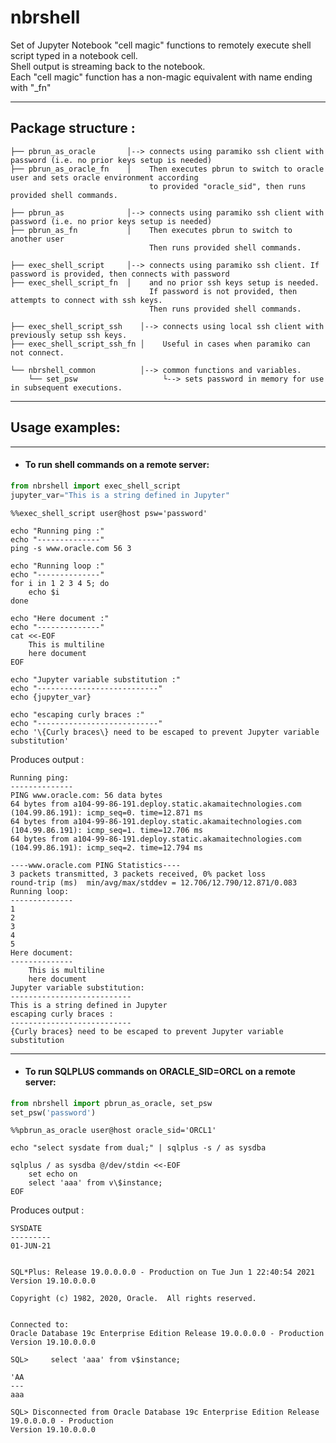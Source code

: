 # nbrshell
Set of Jupyter Notebook "cell magic" functions to remotely execute shell script typed in a notebook cell.   
Shell output is streaming back to the notebook.   
Each "cell magic" function has a non-magic equivalent with name ending with "_fn"

---

## Package structure :

    ├── pbrun_as_oracle       │--> connects using paramiko ssh client with password (i.e. no prior keys setup is needed)
    ├── pbrun_as_oracle_fn    │    Then executes pbrun to switch to oracle user and sets oracle environment according 
                                   to provided "oracle_sid", then runs provided shell commands.

    ├── pbrun_as              │--> connects using paramiko ssh client with password (i.e. no prior keys setup is needed)
    ├── pbrun_as_fn           │    Then executes pbrun to switch to another user
                                   Then runs provided shell commands.
    
    ├── exec_shell_script     │--> connects using paramiko ssh client. If password is provided, then connects with password
    ├── exec_shell_script_fn  │    and no prior ssh keys setup is needed.
                                   If password is not provided, then attempts to connect with ssh keys.
                                   Then runs provided shell commands.

    ├── exec_shell_script_ssh    │--> connects using local ssh client with previously setup ssh keys.
    ├── exec_shell_script_ssh_fn │    Useful in cases when paramiko can not connect.

    └── nbrshell_common          │--> common functions and variables.
        └── set_psw                   └--> sets password in memory for use in subsequent executions.

---

## Usage examples:

---

- #### To run shell commands on a remote server:
```python
from nbrshell import exec_shell_script
jupyter_var="This is a string defined in Jupyter"
```
```shell
%%exec_shell_script user@host psw='password'

echo "Running ping :"
echo "--------------"
ping -s www.oracle.com 56 3

echo "Running loop :"
echo "--------------"
for i in 1 2 3 4 5; do
    echo $i
done

echo "Here document :"
echo "--------------"
cat <<-EOF
    This is multiline 
    here document
EOF

echo "Jupyter variable substitution :"
echo "---------------------------"
echo {jupyter_var}

echo "escaping curly braces :"
echo "---------------------------"
echo '\{Curly braces\} need to be escaped to prevent Jupyter variable substitution'
```

Produces output :

```text
Running ping:
--------------
PING www.oracle.com: 56 data bytes
64 bytes from a104-99-86-191.deploy.static.akamaitechnologies.com (104.99.86.191): icmp_seq=0. time=12.871 ms
64 bytes from a104-99-86-191.deploy.static.akamaitechnologies.com (104.99.86.191): icmp_seq=1. time=12.706 ms
64 bytes from a104-99-86-191.deploy.static.akamaitechnologies.com (104.99.86.191): icmp_seq=2. time=12.794 ms

----www.oracle.com PING Statistics----
3 packets transmitted, 3 packets received, 0% packet loss
round-trip (ms)  min/avg/max/stddev = 12.706/12.790/12.871/0.083
Running loop:
--------------
1
2
3
4
5
Here document:
--------------
    This is multiline 
    here document
Jupyter variable substitution:
---------------------------
This is a string defined in Jupyter
escaping curly braces :
---------------------------
{Curly braces} need to be escaped to prevent Jupyter variable substitution
```

---

- #### To run SQLPLUS commands on ORACLE_SID=ORCL on a remote server:

```python
from nbrshell import pbrun_as_oracle, set_psw
set_psw('password')
```
```shell
%%pbrun_as_oracle user@host oracle_sid='ORCL1'

echo "select sysdate from dual;" | sqlplus -s / as sysdba

sqlplus / as sysdba @/dev/stdin <<-EOF
    set echo on
    select 'aaa' from v\$instance;
EOF
```
Produces output :
```text
SYSDATE
---------
01-JUN-21


SQL*Plus: Release 19.0.0.0.0 - Production on Tue Jun 1 22:40:54 2021
Version 19.10.0.0.0

Copyright (c) 1982, 2020, Oracle.  All rights reserved.


Connected to:
Oracle Database 19c Enterprise Edition Release 19.0.0.0.0 - Production
Version 19.10.0.0.0

SQL> 	 select 'aaa' from v$instance;

'AA
---
aaa

SQL> Disconnected from Oracle Database 19c Enterprise Edition Release 19.0.0.0.0 - Production
Version 19.10.0.0.0
```
